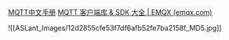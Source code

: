 [MQTT中文手册](https://www.yuanxiapi.cn/api/lanzou/?url=https://aslant.lanzoul.com/ivR2o1z0ddjc&type=down)
[MQTT 客户端库 & SDK 大全 | EMQX (emqx.com)](https://www.emqx.com/zh/mqtt-client-sdk)

![[ASLant_Images/12d2855cfe53f7df6afb52fe7ba2158f_MD5.jpg]]